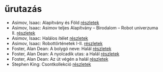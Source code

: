 # űrutazás

- Asimov, Isaac: Alapítvány és Föld [részletek](_details/Asimov%2C%20Isaac.md#id_1184)
- Asimov, Isaac: Asimov teljes Alapítvány – Birodalom – Robot univerzuma II. [részletek](_details/Asimov%2C%20Isaac.md#id_1180)
- Asimov, Isaac: Halálos ítélet [részletek](_details/Asimov%2C%20Isaac.md#id_1176)
- Asimov, Isaac: Robottörténetek I-II. [részletek](_details/Asimov%2C%20Isaac.md#id_1172)
- Foster, Alan Dean: A bolygó neve: Halál [részletek](_details/Foster%2C%20Alan%20Dean.md#id_650)
- Foster, Alan Dean: A nyolcadik utas: a Halál [részletek](_details/Foster%2C%20Alan%20Dean.md#id_649)
- Foster, Alan Dean: Az út végén a halál [részletek](_details/Foster%2C%20Alan%20Dean.md#id_652)
- Stephen King: Csontkollekció [részletek](_details/Stephen%20King.md#id_571)